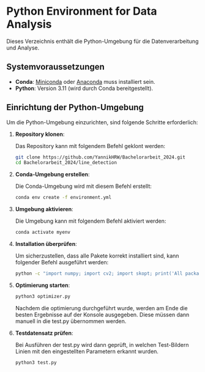 # Python Environment for Data Analysis

Dieses Verzeichnis enthält die Python-Umgebung für die Datenverarbeitung und Analyse.

## Systemvoraussetzungen

- **Conda**: [Miniconda](https://docs.conda.io/en/latest/miniconda.html) oder [Anaconda](https://www.anaconda.com/products/distribution) muss installiert sein.
- **Python**: Version 3.11 (wird durch Conda bereitgestellt).

## Einrichtung der Python-Umgebung

Um die Python-Umgebung einzurichten, sind folgende Schritte erforderlich:

1. **Repository klonen**:

   Das Repository kann mit folgendem Befehl geklont werden:

   ```bash
   git clone https://github.com/YannikHRW/Bachelorarbeit_2024.git
   cd Bachelorarbeit_2024/line_detection
   ```

2. **Conda-Umgebung erstellen**:

   Die Conda-Umgebung wird mit diesem Befehl erstellt:

   ```bash
   conda env create -f environment.yml
   ```

3. **Umgebung aktivieren**:

   Die Umgebung kann mit folgendem Befehl aktiviert werden:

   ```bash
   conda activate myenv
   ```

4. **Installation überprüfen**:

   Um sicherzustellen, dass alle Pakete korrekt installiert sind, kann folgender Befehl ausgeführt werden:

   ```bash
   python -c "import numpy; import cv2; import skopt; print('All packages are working!')"
   ```

5. **Optimierung starten**:

   ```bash
   python3 optimizer.py
   ```

   Nachdem die optimierung durchgeführt wurde, werden am Ende die besten Ergebnisse auf der Konsole ausgegeben. Diese müssen dann manuell in die test.py übernommen werden.

6. **Testdatensatz prüfen**:

   Bei Ausführen der test.py wird dann geprüft, in welchen Test-Bildern Linien mit den eingestellten Parametern erkannt wurden.

   ```bash
   python3 test.py
   ```
